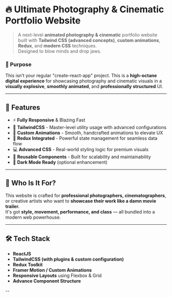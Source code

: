 # 🔥 Ultimate Photography & Cinematic Portfolio Website

> A next-level **animated photography & cinematic** portfolio website built with **Tailwind CSS (advanced concepts)**, **custom animations**, **Redux**, and **modern CSS** techniques.  
> Designed to blow minds and drop jaws.  

### 🎯 Purpose

This isn’t your regular "create-react-app" project. This is a **high-octane digital experience** for showcasing photography and cinematic visuals in a **visually explosive**, **smoothly animated**, and **professionally structured** UI.

---

## 🚀 Features

- ⚡ **Fully Responsive** & Blazing Fast  
- 🎨 **TailwindCSS** - Master-level utility usage with advanced configurations  
- 💫 **Custom Animations** - Smooth, handcrafted animations to elevate UX  
- 🧠 **Redux Integrated** - Powerful state management for seamless data flow  
- 💻 **Advanced CSS** - Real-world styling logic for premium visuals  
- 🔄 **Reusable Components** - Built for scalability and maintainability  
- 🌙 **Dark Mode Ready** (optional enhancement)  

---

## 📸 Who Is It For?

This website is crafted for **professional photographers, cinematographers**, or creative artists who want to **showcase their work like a damn movie trailer.**  
It's got **style, movement, performance, and class** — all bundled into a modern web powerhouse.

---

## 🛠️ Tech Stack

- **ReactJS**  
- **TailwindCSS (with plugins & custom configuration)**  
- **Redux Toolkit**  
- **Framer Motion / Custom Animations**  
- **Responsive Layouts** using Flexbox & Grid  
- **Advance Component Structure**

--
